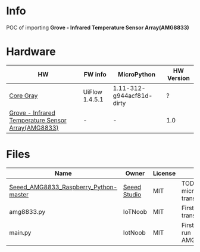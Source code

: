 # Info
POC of importing **Grove - Infrared Temperature Sensor Array(AMG8833)**


# Hardware
                    
HW       | FW info        | MicroPython | HW Version
------------- | -------------  |-------------|-------------
[Core Gray](https://docs.m5stack.com/#/en/core/gray)     | UiFlow 1.4.5.1 | 1.11-312-g944acf81d-dirty| ?
[Grove - Infrared Temperature Sensor Array(AMG8833)](http://wiki.seeedstudio.com/Grove-Infrared_Temperature_Sensor_Array-AMG8833/)| - | - | 1.0

# Files
                    
Name       | Owner        | License | Info
------------- | -------------  |-------------|-------------
[Seeed_AMG8833_Raspberry_Python-master](https://github.com/Seeed-Studio/Seeed_AMG8833_Raspberry_Python)| [Seeed Studio]( https://www.seeedstudio.com)| MIT| TODO: micropython translation
amg8833.py | IoTNoob|MIT|First translation
main.py|IotNoob|MIT|First try to run AMG8833
